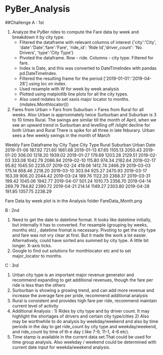 # PyBer_Analysis

##Challenge
A : 1st
1. Analyze the PyBer rides to compute the Fare data by week and breakdown it by city type.
   - Filtered the dataframe with relevant columns of interest
   {'city':'City', 'date':'Date','fare':'Fare', 'ride_id': 'Ride Id','driver_count': 'No. Drivers', 'type':'City Type'}
   - Pivoted the dataframe. Row - ride. Columns - city type. Filtered for fare. 
   - Index is Date, and this was converted to DateTimeIndex with pandas pd.DateTimeIndex.
   - Filtered the resulting frame for the period ['2019-01-01':'2019-04-28'] using loc on index.
   - Used resample with W for week by week analysis
   - Plotted using matplotlib line plots for all the city types.
   - Also used mdates to set xaxis major locator to months. (mdates.Monthlocator())
2. Fares from Urban  > Fars from Suburban > Fares from Rural for all weeks. 
   Also Urban is approximately twice Surburban and Suburban is 3 to 10 times Rural. The swings are similar till 
   the month of April, when we see an upward trend in Surburban and levelling off /slight decline for both Urban and Rural
   There is spike for all three in late feburary. Urban sees a few weekly swings in the month of March

Weekly Fare Dataframe by City Type
City Type	Rural	Suburban	Urban
Date			
2019-01-06	187.92	721.60	1661.68
2019-01-13	67.65	1105.13	2050.43
2019-01-20	306.00	1218.20	1939.02
2019-01-27	179.69	1203.28	2129.51
2019-02-03	333.08	1042.79	2086.94
2019-02-10	115.80	974.34	2162.64
2019-02-17	95.82	1045.50	2235.07
2019-02-24	419.06	1412.74	2466.29
2019-03-03	175.14	858.46	2218.20
2019-03-10	303.94	925.27	2470.93
2019-03-17	163.39	906.20	2044.42
2019-03-24	189.76	1122.20	2368.37
2019-03-31	199.42	1045.06	1942.77
2019-04-07	501.24	1010.73	2356.70
2019-04-14	269.79	784.82	2390.72
2019-04-21	214.14	1149.27	2303.80
2019-04-28	191.85	1357.75	2238.29   

Fare Data by week plot is in the Analysis folder FareData_Month.png

B : 2nd
1. Need to get the date to datetime format. It looks like datetime initially, but internally  it has to converted.
   For resample (grouping by weeks, months etc) , datetime fromat is necessary.
   Pivoting to get the city type and fare was not vry clear at first. But it made the work a lot easier. 
   Alternatively, could have sorted ans summed by city type. A little bit longer.  X-axis ticks.
2. Google to find out solutions for monthlocator etc and to set major_locator to months.

C : 3rd
1. Urban city type is an important major revenue generator and recommend expanding to get additional revenues, 
   though the fare per ride is less than the others
2. Surburban is showing a growing trend, and can add more revenue and increase the average fare per pride, recommend additional analysis
3. Rural is consistent and provides high fare per ride, recommend maintain current level of activity
4. Additional Analysis : 1) Rides by city type and by driver count. It may  highlight the shortages of drivers and certain city type/cities
   2) Also may be worthwhile to do analysis by weekday/weekend and also by time periods in the day to get ride_count by city type and weekday/weekend, 
   and ride_count by time of th e day ( like 7-9, 11-1, 4-6 etc). 
5. Time stamp is available in the current data set.That could be used for time group analysis. Also weekday / weekend could be determined with 
   current date input for weekda/weekend analysis.